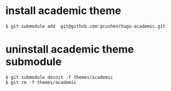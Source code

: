 # install academic theme

```
$ git submodule add  git@github.com:gcushen/hugo-academic.git 
```

# uninstall academic theme submodule

```
$ git submodule deinit -f themes/academic
$ git rm -f themes/academic
```
